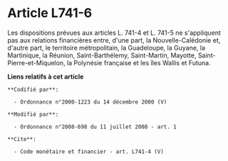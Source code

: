 # Article L741-6

Les dispositions prévues aux articles L. 741-4 et L. 741-5 ne s'appliquent pas aux relations financières entre, d'une part,
la Nouvelle-Calédonie et, d'autre part, le territoire métropolitain, la Guadeloupe, la Guyane, la Martinique, la Réunion,
Saint-Barthélemy, Saint-Martin, Mayotte, Saint-Pierre-et-Miquelon, la Polynésie française et les îles Wallis et Futuna.

**Liens relatifs à cet article**

	**Codifié par**:

	  - Ordonnance n°2000-1223 du 14 décembre 2000 (V)

	**Modifié par**:

	  - Ordonnance n°2008-698 du 11 juillet 2008 - art. 1

	**Cite**:

	  - Code monétaire et financier - art. L741-4 (V)
